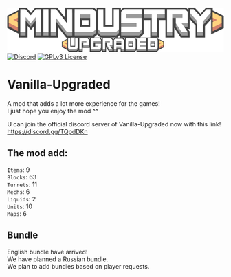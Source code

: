 ![Logo](sprites-override/ui/logo.png)
<br>[![Discord](https://img.shields.io/discord/719256219700953311)](https://discord.gg/TQpdDKn)
[![GPLv3 License](https://img.shields.io/badge/License-GPL%20v3-yellow.svg)](LICENSE.txt)
# Vanilla-Upgraded
A mod that adds a lot more experience for the games!
<br>I just hope you enjoy the mod ^^

U can join the official discord server of Vanilla-Upgraded now with this link!
<br>https://discord.gg/TQpdDKn

## The mod add: 
`Items`: 9
<br>`Blocks`: 63
<br>`Turrets`: 11
<br>`Mechs`: 6
<br>`Liquids`: 2
<br>`Units`: 10
<br>`Maps`: 6

## Bundle 
English bundle have arrived! 
<br>We have planned a Russian bundle.
<br>We plan to add bundles based on player requests. 
